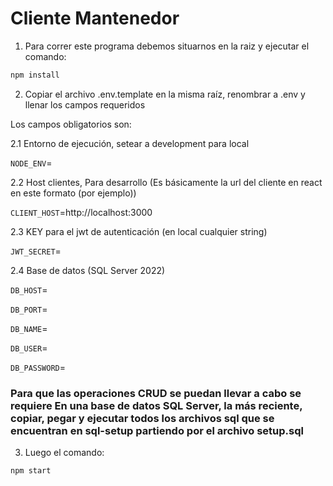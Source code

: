 # Cliente Mantenedor

1. Para correr este programa debemos situarnos en la raiz y ejecutar el comando:

```bash
npm install
```

2. Copiar el archivo .env.template en la misma raíz, renombrar a .env y llenar los campos requeridos

Los campos obligatorios son:


2.1 Entorno de ejecución, setear a development para local 

`NODE_ENV`=


2.2 Host clientes, Para desarrollo (Es básicamente la url del cliente en react en este formato (por ejemplo))

`CLIENT_HOST`=http://localhost:3000 


2.3 KEY para el jwt de autenticación (en local cualquier string)

`JWT_SECRET`=


2.4 Base de datos (SQL Server 2022)

`DB_HOST`=

`DB_PORT`=

`DB_NAME`=

`DB_USER`=

`DB_PASSWORD`=


### Para que las operaciones CRUD se puedan llevar a cabo se requiere En una base de datos SQL Server, la más reciente, copiar, pegar y ejecutar todos los archivos sql que se encuentran en sql-setup partiendo por el archivo setup.sql

3. Luego el comando:
```bash
npm start
```